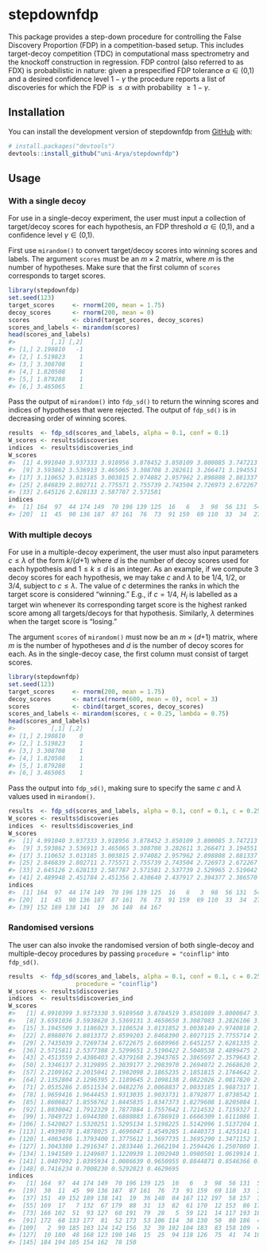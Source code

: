
<!-- README.md is generated from README.Rmd. Please edit that file -->

# stepdownfdp

<!-- badges: start -->
<!-- badges: end -->

This package provides a step-down procedure for controlling the False
Discovery Proportion (FDP) in a competition-based setup. This includes
target-decoy competition (TDC) in computational mass spectrometry and
the knockoff construction in regression. FDP control (also referred to
as FDX) is probabilistic in nature: given a prespecified FDP tolerance
*α* ∈ (0,1) and a desired confidence level 1 − *γ* the procedure reports
a list of discoveries for which the FDP is  ≤ *α* with probability
 ≥ 1 − *γ*.

## Installation

You can install the development version of stepdownfdp from
[GitHub](https://github.com/) with:

``` r
# install.packages("devtools")
devtools::install_github("uni-Arya/stepdownfdp")
```

## Usage

### With a single decoy

For use in a single-decoy experiment, the user must input a collection
of target/decoy scores for each hypothesis, an FDP threshold
*α* ∈ (0,1), and a confidence level *γ* ∈ (0,1).

First use `mirandom()` to convert target/decoy scores into winning
scores and labels. The argument `scores` must be an *m* × 2 matrix,
where *m* is the number of hypotheses. Make sure that the first column
of `scores` corresponds to target scores.

``` r
library(stepdownfdp)
set.seed(123)
target_scores     <- rnorm(200, mean = 1.75)
decoy_scores      <- rnorm(200, mean = 0)
scores            <- cbind(target_scores, decoy_scores)
scores_and_labels <- mirandom(scores)
head(scores_and_labels)
#>          [,1] [,2]
#> [1,] 2.198810   -1
#> [2,] 1.519823    1
#> [3,] 3.308708    1
#> [4,] 1.820508    1
#> [5,] 1.879288    1
#> [6,] 3.465065    1
```

Pass the output of `mirandom()` into `fdp_sd()` to return the winning
scores and indices of hypotheses that were rejected. The output of
`fdp_sd()` is in decreasing order of winning scores.

``` r
results  <- fdp_sd(scores_and_labels, alpha = 0.1, conf = 0.1)
W_scores <- results$discoveries
indices  <- results$discoveries_ind
W_scores
#>  [1] 4.991040 3.937333 3.918956 3.878452 3.850109 3.800085 3.747213 3.659104
#>  [9] 3.593862 3.536913 3.465065 3.308708 3.282611 3.266471 3.194551 3.118602
#> [17] 3.110652 3.013185 3.003815 2.974082 2.957962 2.898808 2.881337 2.859920
#> [25] 2.846839 2.802711 2.775571 2.755739 2.743504 2.726973 2.672267 2.668997
#> [33] 2.645126 2.628133 2.587787 2.571581
indices
#>  [1] 164  97  44 174 149  70 196 139 125  16   6   3  98  56 131  54  95 182  30
#> [20]  11  45  90 136 187  87 161  76  73  91 159  69 110  33  34  27  35
```

### With multiple decoys

For use in a multiple-decoy experiment, the user must also input
parameters *c* ≤ *λ* of the form *k*/(*d*+1) where *d* is the number of
decoy scores used for each hypothesis and 1 ≤ *k* ≤ *d* is an integer.
As an example, if we compute 3 decoy scores for each hypothesis, we may
take *c* and *λ* to be 1/4, 1/2, or 3/4, subject to *c* ≤ *λ*. The value
of *c* determines the ranks in which the target score is considered
“winning.” E.g., if *c* = 1/4, *H*<sub>*i*</sub> is labelled as a target
win whenever its corresponding target score is the highest ranked score
among all targets/decoys for that hypothesis. Similarly, *λ* determines
when the target score is “losing.”

The argument `scores` of `mirandom()` must now be an *m* × (*d*+1)
matrix, where *m* is the number of hypotheses and *d* is the number of
decoy scores for each. As in the single-decoy case, the first column
must consist of target scores.

``` r
library(stepdownfdp)
set.seed(123)
target_scores     <- rnorm(200, mean = 1.75)
decoy_scores      <- matrix(rnorm(600, mean = 0), ncol = 3)
scores            <- cbind(target_scores, decoy_scores)
scores_and_labels <- mirandom(scores, c = 0.25, lambda = 0.75)
head(scores_and_labels)
#>          [,1] [,2]
#> [1,] 2.198810    0
#> [2,] 1.519823    1
#> [3,] 3.308708    1
#> [4,] 1.820508    1
#> [5,] 1.879288    1
#> [6,] 3.465065    1
```

Pass the output into `fdp_sd()`, making sure to specify the same *c* and
*λ* values used in `mirandom()`.

``` r
results  <- fdp_sd(scores_and_labels, alpha = 0.1, conf = 0.1, c = 0.25, lambda = 0.75)
W_scores <- results$discoveries
indices  <- results$discoveries_ind
W_scores
#>  [1] 4.991040 3.937333 3.918956 3.878452 3.850109 3.800085 3.747213 3.659104
#>  [9] 3.593862 3.536913 3.465065 3.308708 3.282611 3.266471 3.194551 3.118602
#> [17] 3.110652 3.013185 3.003815 2.974082 2.957962 2.898808 2.881337 2.859920
#> [25] 2.846839 2.802711 2.775571 2.755739 2.743504 2.726973 2.672267 2.668997
#> [33] 2.645126 2.628133 2.587787 2.571581 2.537739 2.529965 2.519042 2.504054
#> [41] 2.489948 2.451784 2.451356 2.438640 2.437917 2.394377 2.386570
indices
#>  [1] 164  97  44 174 149  70 196 139 125  16   6   3  98  56 131  54  95 182  30
#> [20]  11  45  90 136 187  87 161  76  73  91 159  69 110  33  34  27  35 151  49
#> [39] 152 189 138 141  19  36 148  84 167
```

### Randomised versions

The user can also invoke the randomised version of both single-decoy and
multiple-decoy procedures by passing `procedure = "coinflip"` into
`fdp_sd()`.

``` r
results  <- fdp_sd(scores_and_labels, alpha = 0.1, conf = 0.1, c = 0.25, lambda = 0.75, 
                   procedure = "coinflip")
W_scores <- results$discoveries
indices  <- results$discoveries_ind
W_scores
#>   [1] 4.9910399 3.9373330 3.9189560 3.8784519 3.8501089 3.8000847 3.7472134
#>   [8] 3.6591036 3.5938620 3.5369131 3.4650650 3.3087083 3.2826106 3.2664706
#>  [15] 3.1945509 3.1186023 3.1106524 3.0131852 3.0038149 2.9740818 2.9579620
#>  [22] 2.8988076 2.8813372 2.8599203 2.8468390 2.8027115 2.7755714 2.7557385
#>  [29] 2.7435039 2.7269734 2.6722675 2.6689966 2.6451257 2.6281335 2.5877870
#>  [36] 2.5715811 2.5377388 2.5299651 2.5190422 2.5040538 2.4899475 2.4517843
#>  [43] 2.4513559 2.4386403 2.4379168 2.3943765 2.3865697 2.3579643 2.3507088
#>  [50] 2.3346137 2.3129895 2.3039177 2.2983970 2.2694072 2.2668620 2.2478505
#>  [57] 2.2109162 2.2015041 2.1982098 2.1865235 2.1851815 2.1764642 2.1507715
#>  [64] 2.1352804 2.1296395 2.1189645 2.1098138 2.0822026 2.0817820 2.0604807
#>  [71] 2.0535286 2.0511534 2.0482276 2.0068837 2.0033185 1.9887317 1.9853866
#>  [78] 1.9659416 1.9644453 1.9313035 1.9033731 1.8792877 1.8738542 1.8676466
#>  [85] 1.8606827 1.8556762 1.8445835 1.8347373 1.8279608 1.8205084 1.8152930
#>  [92] 1.8030042 1.7912329 1.7877884 1.7557642 1.7214532 1.7159327 1.7071295
#>  [99] 1.7049723 1.6944380 1.6880883 1.6786919 1.6666309 1.6111086 1.5528241
#> [106] 1.5420827 1.5320251 1.5295134 1.5198225 1.5142996 1.5137204 1.5033081
#> [113] 1.4939078 1.4878025 1.4696047 1.4549285 1.4440373 1.4253141 1.4024574
#> [120] 1.4003496 1.3793400 1.3775612 1.3697735 1.3695290 1.3471152 1.3331424
#> [127] 1.3043380 1.2916347 1.2833446 1.2662194 1.2594426 1.2507080 1.2190935
#> [134] 1.1941589 1.1249607 1.1220939 1.1092940 1.0980501 1.0619914 1.0552930
#> [141] 1.0407992 1.0395934 1.0086639 0.9650955 0.8844871 0.8546366 0.7983814
#> [148] 0.7416234 0.7008230 0.5292823 0.4629695
indices
#>   [1] 164  97  44 174 149  70 196 139 125  16   6   3  98  56 131  54  95 182
#>  [19]  30  11  45  90 136 187  87 161  76  73  91 159  69 110  33  34  27  35
#>  [37] 151  49 152 189 138 141  19  36 148  84 167 112 197  58 157  37  92 115
#>  [55] 169  17   7 132  67 179  88  31  13  82  61 170  12 153  86 178  66 116
#>  [73] 166 102  51  93 127  60 191  79  28   5  59 121  14 117 193 188 128   4
#>  [91] 172  68 133 177  81  52 173  53 106 114  38 130  50  80 186  42  22  85
#> [109]   2  99 185 103 124 142 156  32  39 192 104 183  83 158 109  40  47 165
#> [127]  10 180  48 168 123 190 146  15  25  94 118 126  75  41  74 101 175 107
#> [145] 184 194 105 154 162  78 150
```
